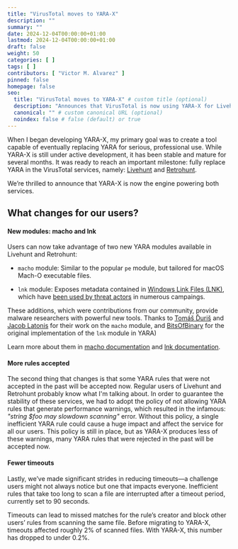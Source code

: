 ```yaml
---
title: "VirusTotal moves to YARA-X"
description: ""
summary: ""
date: 2024-12-04T00:00:00+01:00
lastmod: 2024-12-04T00:00:00+01:00
draft: false
weight: 50
categories: [ ]
tags: [ ]
contributors: [ "Victor M. Alvarez" ]
pinned: false
homepage: false
seo:
  title: "VirusTotal moves to YARA-X" # custom title (optional)
  description: "Announces that VirusTotal is now using YARA-X for Livehunt and Retrohunt" # custom description (recommended)
  canonical: "" # custom canonical URL (optional)
  noindex: false # false (default) or true
---
```


When I began developing YARA-X, my primary goal was to create a tool capable of
eventually replacing YARA for serious, professional use. While YARA-X is still
under active development, it has been stable and mature for several months. It
was ready to reach an important milestone: fully replace YARA in the VirusTotal
services, namely: [Livehunt](https://docs.virustotal.com/docs/livehunt)
and [Retrohunt](https://docs.virustotal.com/docs/retrohunt).

We’re thrilled to announce that YARA-X is now the engine powering both services.

## What changes for our users?

#### New modules: macho and lnk

Users can now take advantage of two new YARA modules available in Livehunt and
Retrohunt:

* `macho` module: Similar to the popular `pe` module, but tailored for macOS
  Mach-O executable files.

* `lnk` module: Exposes metadata contained
  in [Windows Link Files (LNK)](https://forensics.wiki/lnk/),
  which
  have [been used by threat actors](https://intezer.com/blog/malware-analysis/how-threat-actors-abuse-lnk-files/)
  in numerous campaings.

These additions, which were contributions from our community, provide malware
researchers with powerful new tools. Thanks
to [Tomáš Ďuriš](https://github.com/TommYDeeee)
and [Jacob Latonis](https://github.com/latonis) for their work on the `macho`
module, and
[BitsOfBinary](https://github.com/BitsOfBinary]) for the original implementation
of the `lnk` module in YARA)

Learn more about them in [macho documentation](/docs/modules/macho) and
[lnk documentation](/docs/modules/lnk).

#### More rules accepted

The second thing that changes is that some YARA rules that were not accepted in
the past will be accepted now. Regular users of Livehunt and Retrohunt probably
know what I'm talking about. In order to guarantee the stability of these
services, we had to adopt the policy of not allowing YARA rules that generate
performance warnings, which resulted in the infamous: _"string $foo may
slowdown scanning"_ error. Without this policy, a single inefficient YARA rule
could cause a huge impact and affect the service for all our users. This policy
is still in place, but as YARA-X produces less of these warnings, many YARA
rules that were rejected in the past will be accepted now.

#### Fewer timeouts

Lastly, we’ve made significant strides in reducing timeouts—a challenge users
might not always notice but one that impacts everyone. Inefficient rules that
take too long to scan a file are interrupted after a timeout period, currently
set to 90 seconds.

Timeouts can lead to missed matches for the rule’s creator and block other
users’ rules from scanning the same file. Before migrating to YARA-X, timeouts
affected roughly 2% of scanned files. With YARA-X, this number has dropped to
under 0.2%.

